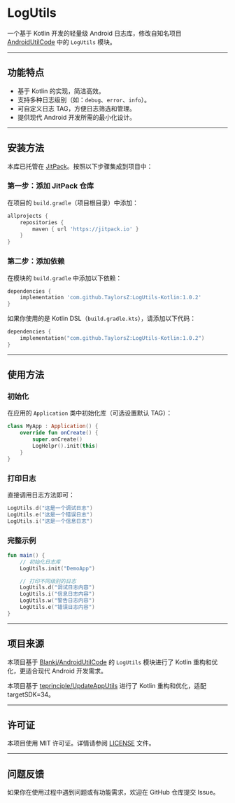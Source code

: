 # LogUtils

一个基于 Kotlin 开发的轻量级 Android 日志库，修改自知名项目 [AndroidUtilCode](https://github.com/Blankj/AndroidUtilCode) 中的 `LogUtils` 模块。

---

## 功能特点

- 基于 Kotlin 的实现，简洁高效。
- 支持多种日志级别（如：`debug`、`error`、`info`）。
- 可自定义日志 TAG，方便日志筛选和管理。
- 提供现代 Android 开发所需的最小化设计。

---

## 安装方法

本库已托管在 [JitPack](https://jitpack.io)。按照以下步骤集成到项目中：

### 第一步：添加 JitPack 仓库

在项目的 `build.gradle`（项目根目录）中添加：

```groovy
allprojects {  
    repositories {  
        maven { url 'https://jitpack.io' }  
    }  
}  
```

### 第二步：添加依赖

在模块的 `build.gradle` 中添加以下依赖：

```groovy
dependencies {  
    implementation 'com.github.TaylorsZ:LogUtils-Kotlin:1.0.2'  
}  
```

如果你使用的是 Kotlin DSL（`build.gradle.kts`），请添加以下代码：

```kotlin
dependencies {  
    implementation("com.github.TaylorsZ:LogUtils-Kotlin:1.0.2")  
}  
```

---

## 使用方法

### 初始化

在应用的 `Application` 类中初始化库（可选设置默认 TAG）：

```kotlin
class MyApp : Application() {  
    override fun onCreate() {  
        super.onCreate()
        LogHelpr().init(this)
    }  
}  
```

### 打印日志

直接调用日志方法即可：

```kotlin
LogUtils.d("这是一个调试日志")  
LogUtils.e("这是一个错误日志")  
LogUtils.i("这是一个信息日志")  
```

### 完整示例

```kotlin
fun main() {  
    // 初始化日志库  
    LogUtils.init("DemoApp")  

    // 打印不同级别的日志  
    LogUtils.d("调试日志内容")  
    LogUtils.i("信息日志内容")  
    LogUtils.w("警告日志内容")  
    LogUtils.e("错误日志内容")  
}  
```

---

## 项目来源

本项目基于 [Blankj/AndroidUtilCode](https://github.com/Blankj/AndroidUtilCode) 的 `LogUtils` 模块进行了 Kotlin 重构和优化，更适合现代 Android 开发需求。

本项目基于 [teprinciple/UpdateAppUtils](https://github.com/teprinciple/UpdateAppUtils) 进行了 Kotlin 重构和优化，适配targetSDK=34。

---

## 许可证

本项目使用 MIT 许可证。详情请参阅 [LICENSE](LICENSE) 文件。

---

## 问题反馈

如果你在使用过程中遇到问题或有功能需求，欢迎在 GitHub 仓库提交 Issue。
